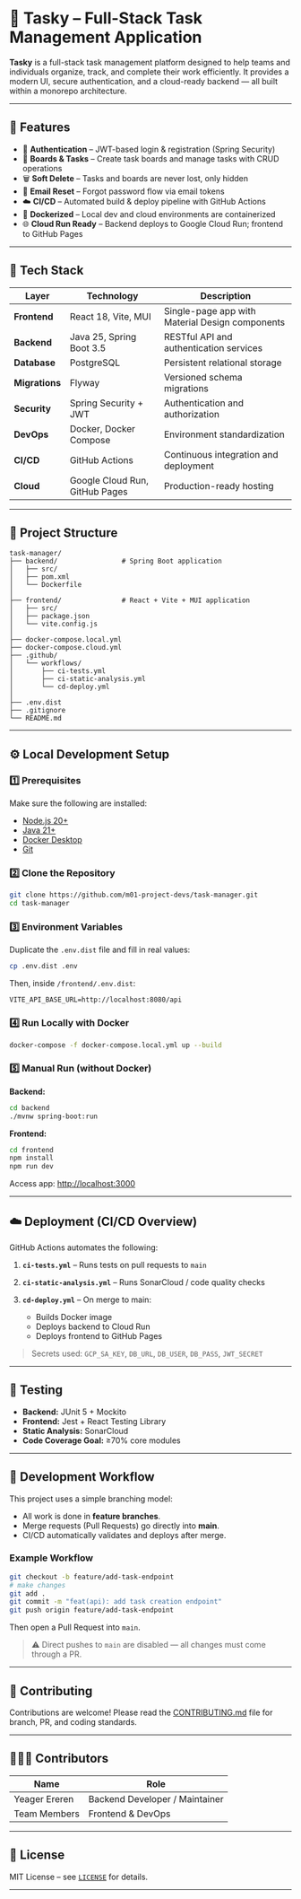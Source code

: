 # 🧩 Tasky – Full-Stack Task Management Application

**Tasky** is a full-stack task management platform designed to help teams and individuals organize, track, and complete their work efficiently. It provides a modern UI, secure authentication, and a cloud-ready backend — all built within a monorepo architecture.

---

## 🚀 Features

* 🔐 **Authentication** – JWT-based login & registration (Spring Security)
* 🧾 **Boards & Tasks** – Create task boards and manage tasks with CRUD operations
* 🗑️ **Soft Delete** – Tasks and boards are never lost, only hidden
* 💌 **Email Reset** – Forgot password flow via email tokens
* ☁️ **CI/CD** – Automated build & deploy pipeline with GitHub Actions
* 🐳 **Dockerized** – Local dev and cloud environments are containerized
* 🌐 **Cloud Run Ready** – Backend deploys to Google Cloud Run; frontend to GitHub Pages

---

## 🧠 Tech Stack

| Layer          | Technology                     | Description                                     |
| -------------- | ------------------------------ | ----------------------------------------------- |
| **Frontend**   | React 18, Vite, MUI            | Single-page app with Material Design components |
| **Backend**    | Java 25, Spring Boot 3.5       | RESTful API and authentication services         |
| **Database**   | PostgreSQL                     | Persistent relational storage                   |
| **Migrations** | Flyway                         | Versioned schema migrations                     |
| **Security**   | Spring Security + JWT          | Authentication and authorization                |
| **DevOps**     | Docker, Docker Compose         | Environment standardization                     |
| **CI/CD**      | GitHub Actions                 | Continuous integration and deployment           |
| **Cloud**      | Google Cloud Run, GitHub Pages | Production-ready hosting                        |

---

## 📂 Project Structure

```
task-manager/
├── backend/                # Spring Boot application
│   ├── src/
│   ├── pom.xml
│   └── Dockerfile
│
├── frontend/               # React + Vite + MUI application
│   ├── src/
│   ├── package.json
│   └── vite.config.js
│
├── docker-compose.local.yml
├── docker-compose.cloud.yml
├── .github/
│   └── workflows/
│       ├── ci-tests.yml
│       ├── ci-static-analysis.yml
│       └── cd-deploy.yml
│
├── .env.dist
├── .gitignore
└── README.md
```

---

## ⚙️ Local Development Setup

### 1️⃣ Prerequisites

Make sure the following are installed:

* [Node.js 20+](https://nodejs.org)
* [Java 21+](https://adoptium.net)
* [Docker Desktop](https://www.docker.com)
* [Git](https://git-scm.com)

### 2️⃣ Clone the Repository

```bash
git clone https://github.com/m01-project-devs/task-manager.git
cd task-manager
```

### 3️⃣ Environment Variables

Duplicate the `.env.dist` file and fill in real values:

```bash
cp .env.dist .env
```

Then, inside `/frontend/.env.dist`:

```
VITE_API_BASE_URL=http://localhost:8080/api
```

### 4️⃣ Run Locally with Docker

```bash
docker-compose -f docker-compose.local.yml up --build
```

### 5️⃣ Manual Run (without Docker)

**Backend:**

```bash
cd backend
./mvnw spring-boot:run
```

**Frontend:**

```bash
cd frontend
npm install
npm run dev
```

Access app: [http://localhost:3000](http://localhost:3000)

---

## ☁️ Deployment (CI/CD Overview)

GitHub Actions automates the following:

1. **`ci-tests.yml`** – Runs tests on pull requests to `main`
2. **`ci-static-analysis.yml`** – Runs SonarCloud / code quality checks
3. **`cd-deploy.yml`** – On merge to main:

    * Builds Docker image
    * Deploys backend to Cloud Run
    * Deploys frontend to GitHub Pages

> Secrets used: `GCP_SA_KEY`, `DB_URL`, `DB_USER`, `DB_PASS`, `JWT_SECRET`

---

## 🧪 Testing

* **Backend:** JUnit 5 + Mockito
* **Frontend:** Jest + React Testing Library
* **Static Analysis:** SonarCloud
* **Code Coverage Goal:** ≥70% core modules

---

## 🧰 Development Workflow

This project uses a simple branching model:

* All work is done in **feature branches**.
* Merge requests (Pull Requests) go directly into **main**.
* CI/CD automatically validates and deploys after merge.

### Example Workflow

```bash
git checkout -b feature/add-task-endpoint
# make changes
git add .
git commit -m "feat(api): add task creation endpoint"
git push origin feature/add-task-endpoint
```

Then open a Pull Request into `main`.

> ⚠️ Direct pushes to `main` are disabled — all changes must come through a PR.

---

## 🧱 Contributing

Contributions are welcome! Please read the [CONTRIBUTING.md](CONTRIBUTING.md) file for branch, PR, and coding standards.

---

## 🧑‍🤝‍🧑 Contributors

| Name          | Role                           |
| ------------- | ------------------------------ |
| Yeager Ereren | Backend Developer / Maintainer |
| Team Members  | Frontend & DevOps              |

---

## 📜 License

MIT License – see [`LICENSE`](LICENSE) for details.

---

